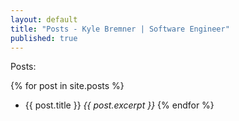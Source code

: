 ```yaml
---
layout: default
title: "Posts - Kyle Bremner | Software Engineer"
published: true
---
```


Posts:

{% for post in site.posts %}
* {{ post.title }}
<em>{{ post.excerpt }}</em>
{% endfor %}
